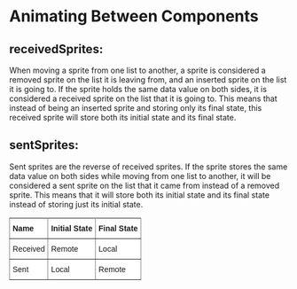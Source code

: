 # Animating Between Components

## receivedSprites: 
When moving a sprite from one list to another, a sprite is considered a removed sprite on the list it is leaving from, and an inserted sprite on the list it is going to. If the sprite holds the same data value on both sides, it is considered a received sprite on the list that it is going to. This means that instead of being an inserted sprite and storing only its final state, this received sprite will store both its initial state and its final state.
## sentSprites: 
Sent sprites are the reverse of received sprites. If the sprite stores the same data value on both sides while moving from one list to another, it will be considered a sent sprite on the list that it came from instead of a removed sprite. This means that it will store both its initial state and its final state instead of storing just its initial state.

<style type="text/css">
.tg  {border-collapse:collapse;border-spacing:0;}
.tg td{font-family:Arial, sans-serif;font-size:14px;padding:10px 5px;border-style:solid;border-width:1px;overflow:hidden;word-break:normal;border-color:black;}
.tg th{font-family:Arial, sans-serif;font-size:14px;font-weight:normal;padding:10px 5px;border-style:solid;border-width:1px;overflow:hidden;word-break:normal;border-color:black;}
.tg .tg-eh2d{background-color:#ffffff;border-color:inherit;vertical-align:top}
.tg .tg-47u2{font-weight:bold;background-color:#ffffff;border-color:inherit;vertical-align:top;text-align:left}
.tg .tg-7g6k{font-weight:bold;background-color:#ffffff;border-color:inherit;text-align:center;vertical-align:top}
</style>
<table class="tg">
  <tr>
    <th class="tg-47u2">Name</th>
    <th class="tg-7g6k">Initial State</th>
    <th class="tg-47u2">Final State</th>
  </tr>
  <tr>
    <td class="tg-eh2d">Received</td>
    <td class="tg-eh2d">Remote</td>
    <td class="tg-eh2d">Local</td>
  </tr>
  <tr>
    <td class="tg-eh2d">Sent</td>
    <td class="tg-eh2d">Local</td>
    <td class="tg-eh2d">Remote</td>
  </tr>
</table>